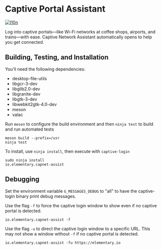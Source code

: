 # Captive Portal Assistant
[![l10n](https://i18n.elementary.io/widgets/desktop/capnet-assist/svg-badge.svg)](https://i18n.elementary.io/projects/desktop/capnet-assist)

Log into captive portals—like Wi-Fi networks at coffee shops, airports, and trains—with ease. Captive Network Assistant automatically opens to help you get connected.

## Building, Testing, and Installation

You'll need the following dependencies:
* desktop-file-utils
* libgcr-3-dev
* libglib2.0-dev
* libgranite-dev
* libgtk-3-dev
* libwebkit2gtk-4.0-dev
* meson
* valac
    
Run `meson` to configure the build environment and then `ninja test` to build and run automated tests

    meson build --prefix=/usr
    ninja test
    
To install, use `ninja install`, then execute with `captive-login`

    sudo ninja install
    io.elementary.capnet-assist

## Debugging

Set the environment variable `G_MESSAGES_DEBUG` to "all" to have the captive-login binary print debug messages.

Use the flag `-f` to force the captive login window to show even if no captive portal is detected.

    io.elementary.capnet-assist -f 

Use the flag `-u` to direct the captive login window to a specific URL. This may not show a window without `-f` if no captive portal is detected.

    io.elementary.capnet-assist -fu https://elementary.io

